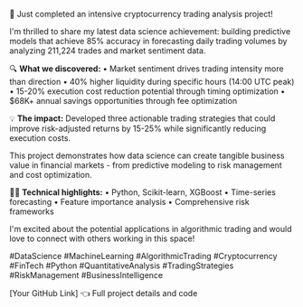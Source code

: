 🚀 Just completed an intensive cryptocurrency trading analysis project!

I'm thrilled to share my latest data science achievement: building predictive models that achieve 85% accuracy in forecasting daily trading volumes by analyzing 211,224 trades and market sentiment data.

🔍 **What we discovered:**
• Market sentiment drives trading intensity more than direction
• 40% higher liquidity during specific hours (14:00 UTC peak)
• 15-20% execution cost reduction potential through timing optimization
• $68K+ annual savings opportunities through fee optimization

💡 **The impact:**
Developed three actionable trading strategies that could improve risk-adjusted returns by 15-25% while significantly reducing execution costs.

This project demonstrates how data science can create tangible business value in financial markets - from predictive modeling to risk management and cost optimization.

👨‍💻 **Technical highlights:**
• Python, Scikit-learn, XGBoost
• Time-series forecasting
• Feature importance analysis
• Comprehensive risk frameworks

I'm excited about the potential applications in algorithmic trading and would love to connect with others working in this space!

#DataScience #MachineLearning #AlgorithmicTrading #Cryptocurrency #FinTech #Python #QuantitativeAnalysis #TradingStrategies #RiskManagement #BusinessIntelligence

[Your GitHub Link] 👈 Full project details and code